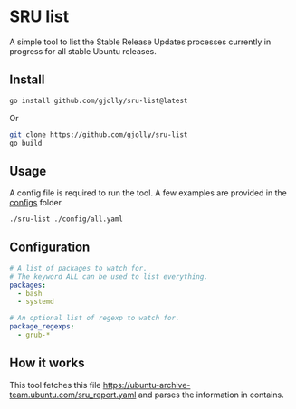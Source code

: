 # SRU list

A simple tool to list the Stable Release Updates processes currently in progress for all stable Ubuntu releases.

## Install

```bash
go install github.com/gjolly/sru-list@latest
```

Or

```bash
git clone https://github.com/gjolly/sru-list
go build
```

## Usage

A config file is required to run the tool. A few examples are provided in the [configs](./configs) folder.

```bash
./sru-list ./config/all.yaml
```

## Configuration

```yaml
# A list of packages to watch for.
# The keyword ALL can be used to list everything.
packages:
  - bash
  - systemd

# An optional list of regexp to watch for.
package_regexps:
  - grub-*
```

## How it works

This tool fetches this file https://ubuntu-archive-team.ubuntu.com/sru_report.yaml and parses the information in contains.
